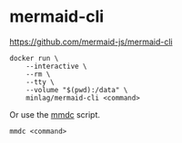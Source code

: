 # mermaid-cli

https://github.com/mermaid-js/mermaid-cli

```shell
docker run \
	--interactive \
	--rm \
	--tty \
	--volume "$(pwd):/data" \
	minlag/mermaid-cli <command>
```

Or use the [mmdc](./mmdc) script.

```shell
mmdc <command>
```
